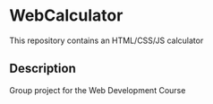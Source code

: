 # WebCalculator
This repository contains an HTML/CSS/JS calculator


## Description
Group project for the Web Development Course

